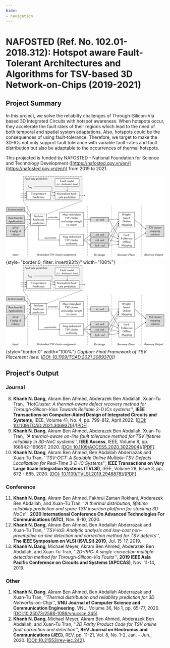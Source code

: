 ```yaml
---
hide:
- navigation
---
```


# NAFOSTED (Ref. No. 102.01-2018.312): Hotspot aware Fault-Tolerant Architectures and Algorithms for TSV-based 3D Network-on-Chips  (2019-2021)

## Project Summary

In this project, we solve the reliabilty challenges of Through-Silicon-Via based 3D Integrated Circuits with hotspot awareness. When hotspots occur, they accelerate the fault rates of their regions which lead to the need of both temporal and spatial system adaptations. Also, hotspots could be the consequences of using fault-tolerance. Therefore, we target to make the 3D-ICs not only support fault tolerance with variable fault-rates and fault distribution but also be adaptable to the occurrences of thermal hotspots.


This projected is funded by NAFOSTED - National Foundation for Science and Technology Development ([https://nafosted.gov.vn/en/](https://nafosted.gov.vn/en/)) from 2019 to 2021.


![Image title](../assets/projects/NAFOSTED-2018_2.PNG#only-dark){style="border:0; filter: invert(93%)"  width="100%"}
![Image title](../assets/projects/NAFOSTED-2018_2.PNG#only-light){style="border:0"  width="100%"}
*Caption: Final Framework of TSV Placement (see: \[[DOI: 10.1109/TCAD.2021.3069370](https://doi.org/10.1109/TCAD.2021.3069370)\])*


## Project's Output

### Journal 



8. **Khanh N. Dang**, Akram Ben Ahmed, Abderazek Ben Abdallah, Xuan-Tu Tran, *''HotCluster: A thermal-aware defect recovery method for Through-Silicon-Vias Towards Reliable 3-D ICs systems''*, **IEEE Transactions on Computer-Aided Design of Integrated Circuits and Systems**, IEEE, Volume 41, No. 4,  pp. 799-812, April 2022. \[[DOI: 10.1109/TCAD.2021.3069370](https://doi.org/10.1109/TCAD.2021.3069370)\]/\[[PDF](../share/pubs/TCAD-2021.pdf)\].
12. **Khanh N. Dang**, Akram Ben Ahmed, Abderazek Ben Abdallah, Xuan-Tu Tran, *''A thermal-aware on-line fault tolerance method for TSV lifetime reliability in 3D-NoC systems''*, **IEEE Access**, IEEE, Volume 8, pp. 166642-166657, 2020. \[[DOI: 10.1109/ACCESS.2020.3022904](https://doi.org/10.1109/ACCESS.2020.3022904 )\]/\[[PDF](../share/pubs/ACCESS-2020-2.pdf)\].
13. **Khanh N. Dang**, Akram Ben Ahmed, Ben Abdallah Abderrazak and Xuan-Tu Tran, *''TSV-OCT: A Scalable Online Multiple-TSV Defects Localization for Real-Time 3-D-IC Systems''*, **IEEE Transactions on Very Large Scale Integration Systems (TVLSI)**, IEEE, Volume 28, Issue 3, pp. 672 - 685, 2020. \[[DOI: 10.1109/TVLSI.2019.2948878](https://doi.org/10.1109/TVLSI.2019.2948878)\]/\[[PDF](../share/pubs/TVLSI-2019.pdf)\].

### Conference

11. **Khanh N. Dang**, Akram Ben Ahmed, Fakhrul Zaman Rokhani, Abderazek Ben Abdallah, and Xuan-Tu Tran, *''A thermal distribution, lifetime reliability prediction and spare TSV insertion platform for stacking 3D NoCs''*, **2020 International Conference On Advanced Technologies For Communications (ATC)**, Nov. 8-10, 2020.
17. **Khanh N. Dang**, Akram Ben Ahmed, Ben Abdallah Abderrazak and Xuan-Tu Tran, *''TSV-IaS: Analytic analysis and low-cost non-preemptive on-line detection and correction method for TSV defects''*, **The IEEE Symposium on VLSI (ISVLSI) 2019**, Jul. 15-17, 2019.
15. **Khanh N. Dang**, Michael Meyer, Akram Ben Ahmed, Abderazek Ben Abdallah, and Xuan-Tu Tran, *''2D-PPC: A single-correction multiple-detection method for Through-Silicon-Via Faults''*, **2019 IEEE Asia Pacific Conference on Circuits and Systems (APCCAS)**, Nov. 11-14, 2019.

### Other

1. **Khanh N. Dang**, Akram Ben Ahmed, Ben Abdallah Abderrazak and Xuan-Tu Tran, *''Thermal distribution and reliability prediction for 3D Networks-on-Chip''*, **VNU Journal of Computer Science and Communication Engineering**, VNU, Volume 36, No 1, pp. 65-77, 2020. \[[DOI:10.25073/2588-1086/vnucsce.245]( https://doi.org/10.25073/2588-1086/vnucsce.245)\].
2. **Khanh N. Dang**, Michael Meyer, Akram Ben Ahmed, Abderazek Ben Abdallah, and Xuan-Tu Tran, *''2D Parity Product Code for TSV online fault correction and detection''*, **REV Journal on Electronics and Communications (JEC)**, REV, pp. 11-21, Vol. 8, No. 1-2, Jan. - Jun., 2020. \[[DOI: 10.21553/rev-jec.242](http://dx.doi.org/10.21553/rev-jec.242)\]. 